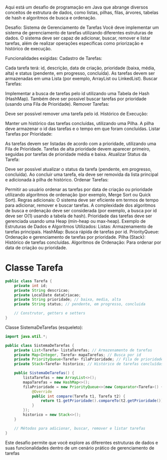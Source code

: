 Aqui está um desafio de programação em Java que abrange diversos conceitos de estrutura de dados, como listas, pilhas, filas, árvores, tabelas de hash e algoritmos de busca e ordenação.

Desafio: Sistema de Gerenciamento de Tarefas
Você deve implementar um sistema de gerenciamento de tarefas utilizando diferentes estruturas de dados. O sistema deve ser capaz de adicionar, buscar, remover e listar tarefas, além de realizar operações específicas como priorização e histórico de execução.

Funcionalidades exigidas:
Cadastro de Tarefas:

Cada tarefa terá: id, descrição, data de criação, prioridade (baixa, média, alta) e status (pendente, em progresso, concluída).
As tarefas devem ser armazenadas em uma Lista (por exemplo, ArrayList ou LinkedList).
Buscar Tarefas:

Implementar a busca de tarefas pelo id utilizando uma Tabela de Hash (HashMap).
Também deve ser possível buscar tarefas por prioridade (usando uma Fila de Prioridade).
Remover Tarefas:

Deve ser possível remover uma tarefa pelo id.
Histórico de Execução:

Manter um histórico das tarefas concluídas, utilizando uma Pilha. A pilha deve armazenar o id das tarefas e o tempo em que foram concluídas.
Listar Tarefas por Prioridade:

As tarefas devem ser listadas de acordo com a prioridade, utilizando uma Fila de Prioridade.
Tarefas de alta prioridade devem aparecer primeiro, seguidas por tarefas de prioridade média e baixa.
Atualizar Status da Tarefa:

Deve ser possível atualizar o status da tarefa (pendente, em progresso, concluída). Ao concluir uma tarefa, ela deve ser removida da lista principal e adicionada à pilha de histórico.
Ordenar Tarefas:

Permitir ao usuário ordenar as tarefas por data de criação ou prioridade utilizando algoritmos de ordenação (por exemplo, Merge Sort ou Quick Sort).
Regras adicionais:
O sistema deve ser eficiente em termos de tempo para adicionar, remover e buscar tarefas.
A complexidade dos algoritmos de busca e ordenação deve ser considerada (por exemplo, a busca por id deve ser O(1) usando a tabela de hash).
Prioridade das tarefas deve ser gerenciada usando uma Heap (min-heap ou max-heap).
Exemplo de Estruturas de Dados e Algoritmos Utilizados:
Listas: Armazenamento de tarefas principais.
HashMap: Busca rápida de tarefas por id.
PriorityQueue: Ordenação e gerenciamento de tarefas por prioridade.
Pilha (Stack): Histórico de tarefas concluídas.
Algoritmos de Ordenação: Para ordenar por data de criação ou prioridade.

# Classe Tarefa
``` java
public class Tarefa {
    private int id;
    private String descricao;
    private LocalDate dataCriacao;
    private String prioridade; // baixa, media, alta
    private String status; // pendente, em progresso, concluida

    // Construtor, getters e setters
}
```
Classe SistemaDeTarefas (esqueleto):
``` java
import java.util.*;

public class SistemaDeTarefas {
    private List<Tarefa> listaTarefas; // Armazenamento de tarefas
    private Map<Integer, Tarefa> mapaTarefas; // Busca por id
    private PriorityQueue<Tarefa> filaPrioridade; // Fila de prioridade
    private Stack<Tarefa> historico; // Histórico de tarefas concluídas

    public SistemaDeTarefas() {
        listaTarefas = new ArrayList<>();
        mapaTarefas = new HashMap<>();
        filaPrioridade = new PriorityQueue<>(new Comparator<Tarefa>() {
            @Override
            public int compare(Tarefa t1, Tarefa t2) {
                return t1.getPrioridade().compareTo(t2.getPrioridade());
            }
        });
        historico = new Stack<>();
    }

    // Métodos para adicionar, buscar, remover e listar tarefas
}

```

Este desafio permite que você explore as diferentes estruturas de dados e suas funcionalidades dentro de um cenário prático de gerenciamento de tarefas